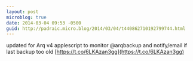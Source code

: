 ```yaml
---
layout: post
microblog: true
date: 2014-03-04 09:53 -0500
guid: http://padraic.micro.blog/2014/03/04/t440862710192799744.html
---
```

updated for Arq v4 applescript to monitor @arqbackup and notify/email if last backup too old [https://t.co/6LKAzan3gg](https://t.co/6LKAzan3gg)
